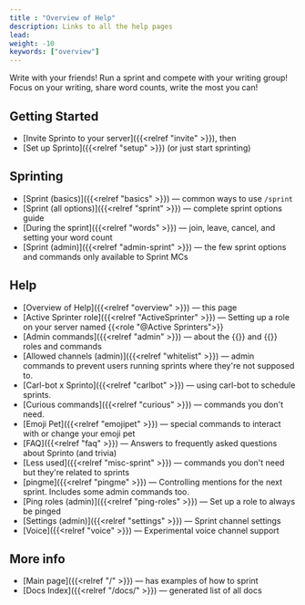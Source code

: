 ```yaml
---
title : "Overview of Help"
description: Links to all the help pages
lead: 
weight: -10
keywords: ["overview"]
---
```


Write with your friends! Run a sprint and compete with your writing group! Focus on your writing, share word counts, write the most you can!

## Getting Started

- [Invite Sprinto to your server]({{<relref "invite" >}}), then
- [Set up Sprinto]({{<relref "setup" >}}) (or just start sprinting)

## Sprinting

- [Sprint (basics)]({{<relref "basics" >}}) — common ways to use `/sprint`
- [Sprint (all options)]({{<relref "sprint" >}}) — complete sprint options guide
- [During the sprint]({{<relref "words" >}}) — join, leave, cancel, and setting your word count
- [Sprint (admin)]({{<relref "admin-sprint" >}}) — the few sprint options and commands only available to Sprint MCs

## Help

- [Overview of Help]({{<relref "overview" >}}) — this page
- [Active Sprinter role]({{<relref "ActiveSprinter" >}})  — Setting up a role on your server named {{<role "@Active Sprinters">}}
- [Admin commands]({{<relref "admin" >}}) — about the {{<tag-admin>}} and {{<tag-mc>}} roles and commands
- [Allowed channels (admin)]({{<relref "whitelist" >}}) — admin commands to prevent users running sprints where they're not supposed to.
- [Carl-bot x Sprinto]({{<relref "carlbot" >}}) — using carl-bot to schedule sprints.
- [Curious commands]({{<relref "curious" >}}) — commands you don't need.
- [Emoji Pet]({{<relref "emojipet" >}}) — special commands to interact with or change your emoji pet
- [FAQ]({{<relref "faq" >}}) — Answers to frequently asked questions about Sprinto (and trivia)
- [Less used]({{<relref "misc-sprint" >}}) — commands you don't need but they're related to sprints
- [pingme]({{<relref "pingme" >}})  — Controlling mentions for the next sprint. Includes some admin commands too. <!-- `/pingme` `/forgetme` `/always` `/never` `/sneak-away` `/pingstatus`-->
- [Ping roles (admin)]({{<relref "ping-roles" >}})  — Set up a role to always be pinged
- [Settings (admin)]({{<relref "settings" >}}) — Sprint channel settings
- [Voice]({{<relref "voice" >}}) — Experimental voice channel support

## More info

- [Main page]({{<relref "/" >}}) — has examples of how to sprint
- [Docs Index]({{<relref "/docs/" >}}) — generated list of all docs
